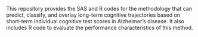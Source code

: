 This repository provides the SAS and R codes for the methodology that can predict, classify, and overlay long-term cognitive trajectories based on short-term individual cognitive test scores in Alzheimer’s disease. It also includes R code to evaluate the performance characteristics of this method.
